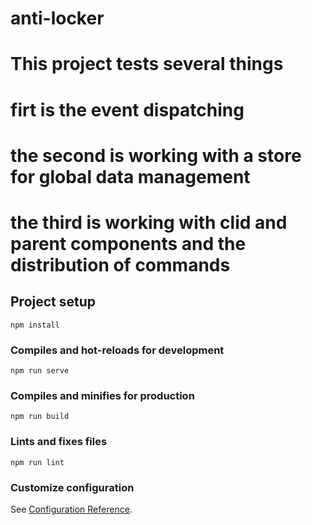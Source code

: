# anti-locker
# This project tests several things
# firt is the event dispatching
# the second is working with a store for global data management
# the third is working with clid and parent components and the distribution of commands

## Project setup
```
npm install
```

### Compiles and hot-reloads for development
```
npm run serve
```

### Compiles and minifies for production
```
npm run build
```

### Lints and fixes files
```
npm run lint
```

### Customize configuration
See [Configuration Reference](https://cli.vuejs.org/config/).
# 
